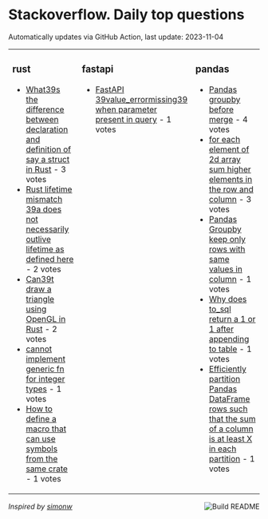 # Stackoverflow. Daily top questions 

Automatically updates via GitHub Action, last update: <!-- date starts -->2023-11-04<!-- date ends -->


<table><tr><td valign="top" width="33%">

### rust
<!-- rust starts -->
* [What39s the difference between declaration and definition of say a struct in Rust](https://stackoverflow.com/questions/77420689/whats-the-difference-between-declaration-and-definition-of-say-a-struct-in-rust) - 3 votes
* [Rust lifetime mismatch  39a does not necessarily outlive lifetime as defined here](https://stackoverflow.com/questions/77420100/rust-lifetime-mismatch-a-does-not-necessarily-outlive-lifetime-as-defined-her) - 2 votes
* [Can39t draw a triangle using OpenGL in Rust](https://stackoverflow.com/questions/77421140/cant-draw-a-triangle-using-opengl-in-rust) - 2 votes
* [cannot implement generic fn for integer types](https://stackoverflow.com/questions/77422312/cannot-implement-generic-fn-for-integer-types) - 1 votes
* [How to define a macro that can use symbols from the same crate](https://stackoverflow.com/questions/77421791/how-to-define-a-macro-that-can-use-symbols-from-the-same-crate) - 1 votes
<!-- rust ends -->
</td><td valign="top" width="34%">


### fastapi
<!-- fastapi starts -->
* [FastAPI 39value_errormissing39 when parameter present in query](https://stackoverflow.com/questions/77414316/fastapi-value-error-missing-when-parameter-present-in-query) - 1 votes
<!-- fastapi ends -->
</td><td valign="top" width="34%">


### pandas
<!-- pandas starts -->
* [Pandas groupby before merge](https://stackoverflow.com/questions/77414942/pandas-groupby-before-merge) - 4 votes
* [for each element of 2d array sum higher elements in the row and column](https://stackoverflow.com/questions/77418144/for-each-element-of-2d-array-sum-higher-elements-in-the-row-and-column) - 3 votes
* [Pandas Groupby keep only rows with same values in column](https://stackoverflow.com/questions/77415663/pandas-groupby-keep-only-rows-with-same-values-in-column) - 1 votes
* [Why does to_sql return a 1 or 1 after appending to table](https://stackoverflow.com/questions/77416013/why-does-to-sql-return-a-1-or-1-after-appending-to-table) - 1 votes
* [Efficiently partition Pandas DataFrame rows such that the sum of a column is at least X in each partition](https://stackoverflow.com/questions/77414212/efficiently-partition-pandas-dataframe-rows-such-that-the-sum-of-a-column-is-at) - 1 votes
<!-- pandas ends -->
</td></tr></table>

<a href="https://github.com/hp0404/hp0404/actions"><img src="https://github.com/hp0404/hp0404/workflows/Build%20README/badge.svg" align="right" alt="Build README"></a> <p>*Inspired by  [simonw](https://github.com/simonw/simonw)*</p>
